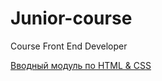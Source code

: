 # Junior-course
Course Front End Developer

[Вводный модуль по HTML & CSS](https://tatyanaa05.github.io/Junior-course/)

